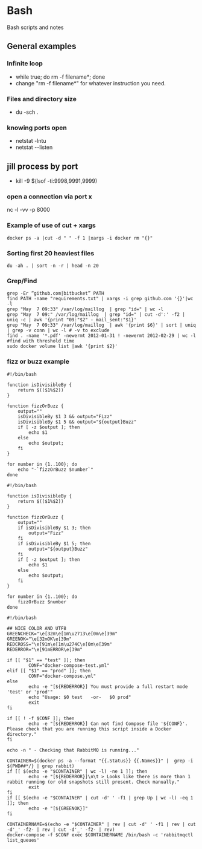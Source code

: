 # Bash

Bash scripts and notes

## General examples

### Infinite loop
* while true; do rm -f filename*; done
* change "rm -f filename*" for whatever instruction you need. 

### Files and directory size
* du -sch . 

### knowing ports open
* netstat -lntu
* netstat --listen

## jill process by port
* kill -9 $(lsof -ti:9998,9991,9999)

### open a connection via port x
nc -l -vv -p 8000

### Example of use of cut + xargs
```
docker ps -a |cut -d " " -f 1 |xargs -i docker rm "{}"
```
### Sorting first 20 heaviest files

```
du -ah . | sort -n -r | head -n 20
```

### Grep/Find 
```
grep -Er “github.com|bitbucket” PATH
find PATH -name "requirements.txt" | xargs -i grep github.com '{}'|wc -l
grep "May  7 09:33" /var/log/maillog  | grep "id=" | wc -l
grep "May  7 09:" /var/log/maillog  | grep "id=" | cut -d':' -f2 | uniq -c | awk '{print "09:"$2" - mail_sent:"$1}'
grep "May  7 09:33" /var/log/maillog  | awk '{print $6}' | sort | uniq | grep -v conn | wc -l # -v to exclude 
find . -name '*.pdf' -newermt 2012-01-31 ! -newermt 2012-02-29 | wc -l #find with threshold time
sudo docker volume list |awk '{print $2}' 
```
### fizz or buzz example

```
#!/bin/bash
 
function isDivisibleBy {
    return $(($1%$2))
}
 
function fizzOrBuzz {
    output=""
    isDivisibleBy $1 3 && output="Fizz"
    isDivisibleBy $1 5 && output="${output}Buzz"
    if [ -z $output ]; then
        echo $1
    else
        echo $output;
    fi
}
 
for number in {1..100}; do
    echo "-`fizzOrBuzz $number`"
done

#!/bin/bash
 
function isDivisibleBy {
    return $(($1%$2))
}
 
function fizzOrBuzz {
    output=""
    if isDivisibleBy $1 3; then
        output="Fizz"
    fi
    if isDivisibleBy $1 5; then
        output="${output}Buzz"
    fi
    if [ -z $output ]; then
        echo $1
    else
        echo $output;
    fi
}
 
for number in {1..100}; do
    fizzOrBuzz $number
done

```

```
#!/bin/bash

## NICE COLOR AND UTF8
GREENCHECK="\e[32m\e[1m\u2713\e[0m\e[39m"
GREENOK="\e[32mOK\e[39m"
REDCROSS="\e[91m\e[1m\u274C\e[0m\e[39m"
REDERROR="\e[91mERROR\e[39m"

if [[ "$1" == "test" ]]; then
        CONF="docker-compose-test.yml"
elif [[ "$1" == "prod" ]]; then
        CONF="docker-compose.yml"
else
        echo -e "[${REDERROR}] You must provide a full restart mode 'test' or 'prod'"
        echo "Usage: $0 test   -or-   $0 prod"
        exit
fi

if [[ ! -f $CONF ]]; then
        echo -e "[${REDERROR}] Can not find Compose file '${CONF}'. Please check that you are running this script inside a Docker directory."
fi

echo -n " - Checking that RabbitMQ is running..."

CONTAINER=$(docker ps -a --format "{{.Status}} {{.Names}}" |  grep -i ${PWD##*/} | grep rabbit)
if [[ $(echo -e "$CONTAINER" | wc -l) -ne 1 ]]; then
        echo -e "[${REDERROR}]\n\t > Looks like there is more than 1 rabbit running (or old snapshots still present. Check manually."
        exit
fi
if [[ $(echo -e "$CONTAINER" | cut -d' ' -f1 | grep Up | wc -l) -eq 1 ]]; then
        echo -e "[${GREENOK}]"
fi

CONTAINERNAME=$(echo -e "$CONTAINER" | rev | cut -d' ' -f1 | rev | cut -d'_' -f2- | rev | cut -d'_' -f2- | rev)
docker-compose -f $CONF exec $CONTAINERNAME /bin/bash -c 'rabbitmqctl list_queues'
```




